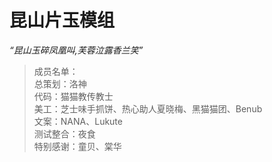 # 昆山片玉模组

*“昆山玉碎凤凰叫,芙蓉泣露香兰笑”*

> 成员名单：
> <br>总策划：洛神
> <br>代码：猫猫教传教士
> <br>美工：芝士味手抓饼、热心助人夏晓梅、黑猫猫团、Benub
> <br>文案：NANA、Lukute
> <br>测试整合：夜食
> <br>特别感谢：童贝、棠华